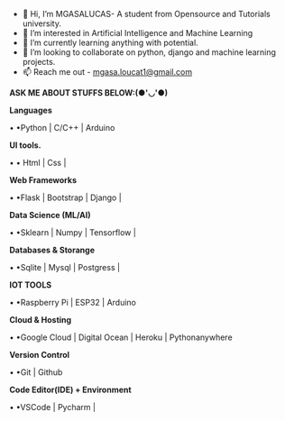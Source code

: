 - 👋 Hi, I’m MGASALUCAS- A student from Opensource and Tutorials university.
- 👀 I’m interested in Artificial Intelligence and Machine Learning
- 🌱 I’m currently learning anything with potential. 
- 💞️ I’m looking to collaborate on python, django and machine learning projects.
- 📫 Reach me out - mgasa.loucat1@gmail.com

<!---
MGASALUCAS/MGASALUCAS is a ✨ special ✨ repository because its `README.md` (this file) appears on your GitHub profile.
You can click the Preview link to take a look at your changes.
--->
**ASK ME ABOUT STUFFS BELOW:(●'◡'●)**


**Languages**

 • •Python | C/C++ | Arduino


**UI tools.**

 • • Html | Css |

**Web Frameworks**

 • •Flask | Bootstrap  | Django |


**Data Science (ML/AI)**

 • •Sklearn | Numpy | Tensorflow | 

**Databases & Storange**

 • •Sqlite | Mysql | Postgress |

**IOT TOOLS**

 • •Raspberry Pi | ESP32 | Arduino

**Cloud & Hosting**

 • •Google Cloud | Digital Ocean | Heroku | Pythonanywhere

**Version Control**

 • •Git | Github

**Code Editor(IDE) + Environment**

 • •VSCode | Pycharm |
